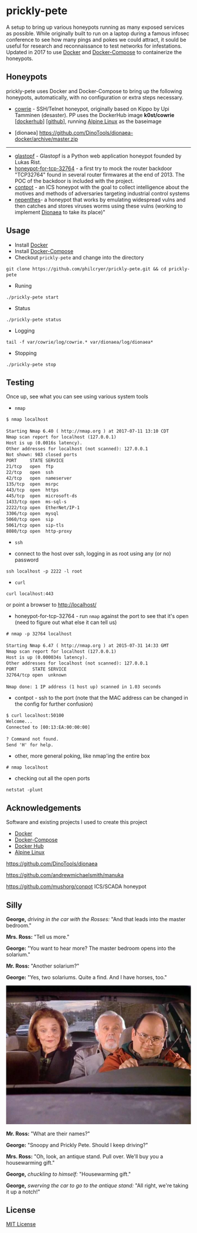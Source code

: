 # prickly-pete
A setup to bring up various honeypots running as many exposed services as possible. While originally built to run on a laptop during a famous infosec conference to see how many pings and pokes we could attract, it sould be useful for research and reconnaissance to test networks for infestations. Updated in 2017 to use [Docker](https://www.docker.com/) and [Docker-Compose](https://docs.docker.com/compose/) to containerize the honeypots.

## Honeypots

prickly-pete uses Docker and Docker-Compose to bring up the following honeypots, automatically, with no configuration or extra steps necessary.


* [cowrie](https://github.com/micheloosterhof/cowrie) - SSH/Telnet honeypot, originally based on Kippo by Upi Tamminen (desaster). PP uses the DockerHub image **k0st/cowrie** [[dockerhub](https://hub.docker.com/r/k0st/cowrie/)] [[github](https://github.com/kost/docker-cowrie)], running [Alpine Linux](https://hub.docker.com/r/gliderlabs/alpine/) as the baseimage

* [dionaea]
https://github.com/DinoTools/dionaea-docker/archive/master.zip
---

* [glastopf](https://github.com/mushorg/glastopf) - Glastopf is a Python web application honeypot founded by Lukas Rist.
* [honeypot-for-tcp-32764](https://github.com/knalli/honeypot-for-tcp-32764) - a first try to mock the router backdoor "TCP32764" found in several router firmwares at the end of 2013. The POC of the backdoor is included with the project.
* [contpot](https://pypi.python.org/pypi/Conpot) - an ICS honeypot with the goal to collect intelligence about the motives and methods of adversaries targeting industrial control systems
* [nepenthes](http://nepenthes.carnivore.it/)- a honeypot that works by emulating widespread vulns and then catches and stores viruses worms using these vulns (working to implement [Dionaea](http://dionaea.carnivore.it/) to take its place)"

## Usage

* Install [Docker](https://docs.docker.com/engine/installation/)
* Install [Docker-Compose](https://docs.docker.com/compose/install/)
* Checkout `prickly-pete` and change into the directory

```
git clone https://github.com/philcryer/prickly-pete.git && cd prickly-pete
```

* Runing

```
./prickly-pete start
```

* Status

```
./prickly-pete status
```

* Logging

```
tail -f var/cowrie/log/cowrie.* var/dionaea/log/dionaea*
```
	
* Stopping

```
./prickly-pete stop
```

## Testing

Once up, see what you can see using various system tools

* `nmap`

```
$ nmap localhost

Starting Nmap 6.40 ( http://nmap.org ) at 2017-07-11 13:10 CDT
Nmap scan report for localhost (127.0.0.1)
Host is up (0.0016s latency).
Other addresses for localhost (not scanned): 127.0.0.1
Not shown: 983 closed ports
PORT     STATE SERVICE
21/tcp   open  ftp
22/tcp   open  ssh
42/tcp   open  nameserver
135/tcp  open  msrpc
443/tcp  open  https
445/tcp  open  microsoft-ds
1433/tcp open  ms-sql-s
2222/tcp open  EtherNet/IP-1
3306/tcp open  mysql
5060/tcp open  sip
5061/tcp open  sip-tls
8080/tcp open  http-proxy
```

* `ssh`

 - connect to the host over ssh, logging in as root using any (or no) password

```
ssh localhost -p 2222 -l root
```

* `curl`

```
curl localhost:443
```

or point a browser to [http://localhost/](http://localhost/)

* honeypot-for-tcp-32764 - run `nmap` against the port to see that it's open (need to figure out what else it can tell us)

```
# nmap -p 32764 localhost

Starting Nmap 6.47 ( http://nmap.org ) at 2015-07-31 14:33 GMT
Nmap scan report for localhost (127.0.0.1)
Host is up (0.000034s latency).
Other addresses for localhost (not scanned): 127.0.0.1
PORT      STATE SERVICE
32764/tcp open  unknown

Nmap done: 1 IP address (1 host up) scanned in 1.03 seconds
```

* contpot - ssh to the port (note that the MAC address can be changed in the config for further confusion)

```
$ curl localhost:50100
Welcome...
Connected to [00:13:EA:00:00:00]

? Command not found.
Send 'H' for help.
```

* other, more general poking, like nmap'ing the entire box

```
# nmap localhost
```

* checking out all the open ports

```
netstat -plunt
```

## Acknowledgements

Software and existing projects I used to create this project

* [Docker](https://docker.com/)
* [Docker-Compose](https://docker.com/compose)
* [Docker Hub](https://hub.docker.com/)
* [Alpine Linux](https://alpinelinux.org/)


https://github.com/DinoTools/dionaea

https://github.com/andrewmichaelsmith/manuka

https://github.com/mushorg/conpot
ICS/SCADA honeypot


## Silly

__George,__ _driving in the car with the Rosses:_ "And that leads into the master bedroom."

__Mrs. Ross:__ "Tell us more."

__George:__ "You want to hear more? The master bedroom opens into the solarium."

__Mr. Ross:__ "Another solarium?"

__George:__ "Yes, two solariums. Quite a find. And I have horses, too."

![](src/imgs/snoopy_and_prickly_pete.jpg)

__Mr. Ross:__ "What are their names?"

__George:__ "Snoopy and Prickly Pete. Should I keep driving?"

__Mrs. Ross:__ "Oh, look, an antique stand. Pull over. We'll buy you a 
housewarming gift."

__George,__ _chuckling to himself:_ "Housewarming gift."

__George,__ _swerving the car to go to the antique stand:_ "All right, we're taking
it up a notch!"

## License

[MIT License](https://tldrlegal.com/license/mit-license)
